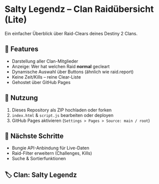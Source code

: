 # Salty Legendz – Clan Raidübersicht (Lite)

Ein einfacher Überblick über Raid-Clears deines Destiny 2 Clans.

## 🎯 Features
- Darstellung aller Clan-Mitglieder
- Anzeige: Wer hat welchen Raid **normal** gecleart
- Dynamische Auswahl über Buttons (ähnlich wie raid.report)
- Keine Zeit/Kills – reine Clear-Liste
- Gehostet über GitHub Pages

## 🚀 Nutzung
1. Dieses Repository als ZIP hochladen oder forken
2. `index.html` & `script.js` bearbeiten oder deployen
3. GitHub Pages aktivieren (`Settings > Pages > Source: main / root`)

## 🔮 Nächste Schritte
- Bungie API-Anbindung für Live-Daten
- Raid-Filter erweitern (Challenges, Kills)
- Suche & Sortierfunktionen

## 🏷️ Clan: Salty Legendz

